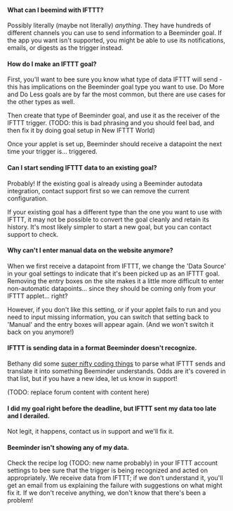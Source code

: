 #### What can I beemind with IFTTT?
Possibly literally (maybe not literally) *anything*.  They have hundreds of different channels you can use to send information to a Beeminder goal.  If the app you want isn't supported, you might be able to use its notifications, emails, or digests as the trigger instead.

#### How do I make an IFTTT goal?
First, you'll want to bee sure you know what type of data IFTTT will send - this has implications on the Beeminder goal type you want to use.  Do More and Do Less goals are by far the most common, but there are use cases for the other types as well.

Then create that type of Beeminder goal, and use it as the receiver of the IFTTT trigger. (TODO: this is bad phrasing and you should feel bad, and then fix it by doing goal setup in New IFTTT World)  

Once your applet is set up, Beeminder should receive a datapoint the next time your trigger is... triggered.

#### Can I start sending IFTTT data to an existing goal?
Probably!  If the existing goal is already using a Beeminder autodata integration, contact support first so we can remove the current configuration.

If your existing goal has a different type than the one you want to use with IFTTT, it may not be possible to convert the goal cleanly and retain its history.  It's most likely simpler to start a new goal, but you can contact support to check.

#### Why can't I enter manual data on the website anymore?
When we first receive a datapoint from IFTTT, we change the 'Data Source' in your goal settings to indicate that it's been picked up as an IFTTT goal.  Removing the entry boxes on the site makes it a little more difficult to enter non-automatic datapoints... since they should be coming only from your IFTTT applet... right?

However, if you don't like this setting, or if your applet fails to run and you need to input missing information, you can switch that setting back to 'Manual' and the entry boxes will appear again.  (And we won't switch it back on you anymore!)

#### IFTTT is sending data in a format Beeminder doesn't recognize.
Bethany did some [super nifty coding things](http://forum.beeminder.com/t/ifttt-macros/804) to parse what IFTTT sends and translate it into something Beeminder understands.  Odds are it's covered in that list, but if you have a new idea, let us know in support!

(TODO: replace forum content with content here)

#### I did my goal right before the deadline, but IFTTT sent my data too late and I derailed.
Not legit, it happens, contact us in support and we'll fix it.  

#### Beeminder isn't showing any of my data.
Check the recipe log (TODO: new name probably) in your IFTTT account settings to bee sure that the trigger is being recognized and acted on appropriately.  We receive data from IFTTT; if we don't understand it, you'll get an email from us explaining the failure with suggestions on what might fix it.  If we don't receive anything, we don't know that there's been a problem!  
